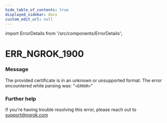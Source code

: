 ```yaml
---
hide_table_of_contents: true
displayed_sidebar: docs
custom_edit_url: null
---
```


import ErrorDetails from '/src/components/ErrorDetails';

# ERR_NGROK_1900

### Message
The provided certificate is in an unknown or unsupported format. The error encountered while parsing was: "`<ERROR>`"

### Further help
If you're having trouble resolving this error, please reach out to [support@ngrok.com](mailto:support@ngrok.com?subject=Help%20with%20ERR_NGROK_1900)

<ErrorDetails error='err_ngrok_1900' />
